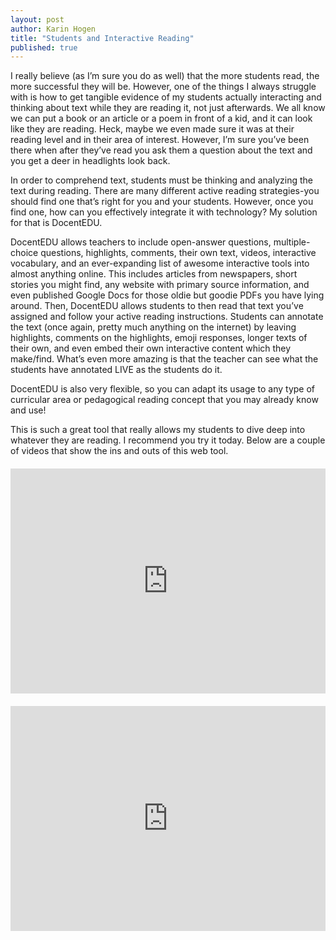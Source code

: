 ```yaml
---
layout: post
author: Karin Hogen
title: "Students and Interactive Reading"
published: true
---
```

I really believe (as I’m sure you do as well) that the more students read, the more successful they will be. However, one of the things I always struggle with is how to get tangible evidence of my students actually interacting and thinking about text while they are reading it, not just afterwards. We all know we can put a book or an article or a poem in front of a kid, and it can look like they are reading. Heck, maybe we even made sure it was at their reading level and in their area of interest. However, I’m sure you’ve been there when after they’ve read you ask them a question about the text and you get a deer in headlights look back.

In order to comprehend text, students must be thinking and analyzing the text during reading. There are many different active reading strategies-you should find one that’s right for you and your students. However, once you find one, how can you effectively integrate it with technology? My solution for that is DocentEDU.

DocentEDU allows teachers to include open-answer questions, multiple-choice questions, highlights, comments, their own text, videos, interactive vocabulary, and an ever-expanding list of awesome interactive tools into almost anything online. This includes articles from newspapers, short stories you might find, any website with primary source information, and even published Google Docs for those oldie but goodie PDFs you have lying around.  Then, DocentEDU allows students to then read that text you’ve assigned and follow your active reading instructions. Students can annotate the text (once again, pretty much anything on the internet) by leaving highlights, comments on the highlights, emoji responses, longer texts of their own, and even embed their own interactive content which they make/find. What’s even more amazing is that the teacher can see what the students have annotated LIVE as the students do it.

DocentEDU is also very flexible, so you can adapt its usage to any type of curricular area or pedagogical reading concept that you may already know and use!

This is such a great tool that really allows my students to dive deep into whatever they are reading. I recommend you try it today. Below are a couple of videos that show the ins and outs of this web tool.

<iframe width="640" height="360" src="https://www.youtube.com/embed/b94arVANUaU" frameborder="0" allowfullscreen></iframe>
<iframe width="640" height="360" src="https://www.youtube.com/embed/Zq4PBKf-f0Q" frameborder="0" allowfullscreen></iframe>
<style>
iframe {
  display: block;
  margin: 20px auto 0;
  max-width: 100%;
}
</style>
